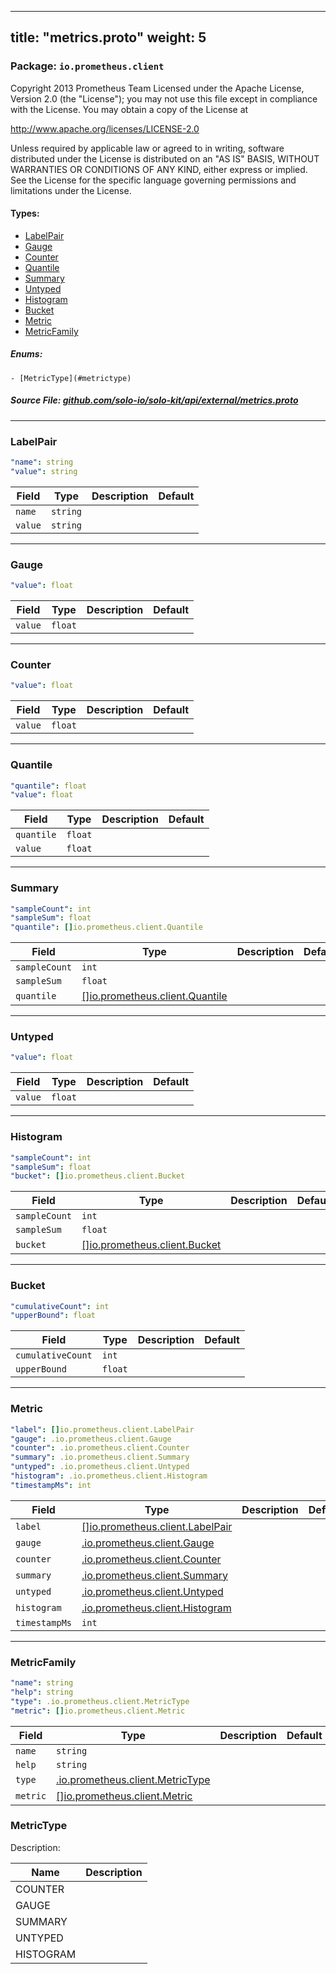 
---
title: "metrics.proto"
weight: 5
---

<!-- Code generated by solo-kit. DO NOT EDIT. -->


### Package: `io.prometheus.client`  
Copyright 2013 Prometheus Team
Licensed under the Apache License, Version 2.0 (the "License");
you may not use this file except in compliance with the License.
You may obtain a copy of the License at

http://www.apache.org/licenses/LICENSE-2.0

Unless required by applicable law or agreed to in writing, software
distributed under the License is distributed on an "AS IS" BASIS,
WITHOUT WARRANTIES OR CONDITIONS OF ANY KIND, either express or implied.
See the License for the specific language governing permissions and
limitations under the License.


 
#### Types:


- [LabelPair](#labelpair)
- [Gauge](#gauge)
- [Counter](#counter)
- [Quantile](#quantile)
- [Summary](#summary)
- [Untyped](#untyped)
- [Histogram](#histogram)
- [Bucket](#bucket)
- [Metric](#metric)
- [MetricFamily](#metricfamily)
  

 

##### Enums:


	- [MetricType](#metrictype)



##### Source File: [github.com/solo-io/solo-kit/api/external/metrics.proto](https://github.com/solo-io/solo-kit/blob/master/api/external/metrics.proto)





---
### LabelPair



```yaml
"name": string
"value": string

```

| Field | Type | Description | Default |
| ----- | ---- | ----------- |----------- | 
| `name` | `string` |  |  |
| `value` | `string` |  |  |




---
### Gauge



```yaml
"value": float

```

| Field | Type | Description | Default |
| ----- | ---- | ----------- |----------- | 
| `value` | `float` |  |  |




---
### Counter



```yaml
"value": float

```

| Field | Type | Description | Default |
| ----- | ---- | ----------- |----------- | 
| `value` | `float` |  |  |




---
### Quantile



```yaml
"quantile": float
"value": float

```

| Field | Type | Description | Default |
| ----- | ---- | ----------- |----------- | 
| `quantile` | `float` |  |  |
| `value` | `float` |  |  |




---
### Summary



```yaml
"sampleCount": int
"sampleSum": float
"quantile": []io.prometheus.client.Quantile

```

| Field | Type | Description | Default |
| ----- | ---- | ----------- |----------- | 
| `sampleCount` | `int` |  |  |
| `sampleSum` | `float` |  |  |
| `quantile` | [[]io.prometheus.client.Quantile](../metrics.proto.sk/#quantile) |  |  |




---
### Untyped



```yaml
"value": float

```

| Field | Type | Description | Default |
| ----- | ---- | ----------- |----------- | 
| `value` | `float` |  |  |




---
### Histogram



```yaml
"sampleCount": int
"sampleSum": float
"bucket": []io.prometheus.client.Bucket

```

| Field | Type | Description | Default |
| ----- | ---- | ----------- |----------- | 
| `sampleCount` | `int` |  |  |
| `sampleSum` | `float` |  |  |
| `bucket` | [[]io.prometheus.client.Bucket](../metrics.proto.sk/#bucket) |  |  |




---
### Bucket



```yaml
"cumulativeCount": int
"upperBound": float

```

| Field | Type | Description | Default |
| ----- | ---- | ----------- |----------- | 
| `cumulativeCount` | `int` |  |  |
| `upperBound` | `float` |  |  |




---
### Metric



```yaml
"label": []io.prometheus.client.LabelPair
"gauge": .io.prometheus.client.Gauge
"counter": .io.prometheus.client.Counter
"summary": .io.prometheus.client.Summary
"untyped": .io.prometheus.client.Untyped
"histogram": .io.prometheus.client.Histogram
"timestampMs": int

```

| Field | Type | Description | Default |
| ----- | ---- | ----------- |----------- | 
| `label` | [[]io.prometheus.client.LabelPair](../metrics.proto.sk/#labelpair) |  |  |
| `gauge` | [.io.prometheus.client.Gauge](../metrics.proto.sk/#gauge) |  |  |
| `counter` | [.io.prometheus.client.Counter](../metrics.proto.sk/#counter) |  |  |
| `summary` | [.io.prometheus.client.Summary](../metrics.proto.sk/#summary) |  |  |
| `untyped` | [.io.prometheus.client.Untyped](../metrics.proto.sk/#untyped) |  |  |
| `histogram` | [.io.prometheus.client.Histogram](../metrics.proto.sk/#histogram) |  |  |
| `timestampMs` | `int` |  |  |




---
### MetricFamily



```yaml
"name": string
"help": string
"type": .io.prometheus.client.MetricType
"metric": []io.prometheus.client.Metric

```

| Field | Type | Description | Default |
| ----- | ---- | ----------- |----------- | 
| `name` | `string` |  |  |
| `help` | `string` |  |  |
| `type` | [.io.prometheus.client.MetricType](../metrics.proto.sk/#metrictype) |  |  |
| `metric` | [[]io.prometheus.client.Metric](../metrics.proto.sk/#metric) |  |  |



  
### MetricType

Description: 

| Name | Description |
| ----- | ----------- | 
| COUNTER |  |
| GAUGE |  |
| SUMMARY |  |
| UNTYPED |  |
| HISTOGRAM |  |


<!-- Start of HubSpot Embed Code -->
<script type="text/javascript" id="hs-script-loader" async defer src="//js.hs-scripts.com/5130874.js"></script>
<!-- End of HubSpot Embed Code -->
